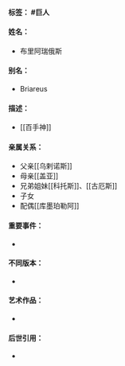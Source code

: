 #### 标签： #巨人
#### 姓名：
- 布里阿瑞俄斯
#### 别名：
- Briareus
#### 描述：
- [[百手神]]
#### 亲属关系：
- 父亲[[乌剌诺斯]]
- 母亲[[盖亚]]
- 兄弟姐妹[[科托斯]]、[[古厄斯]]
- 子女
- 配偶[[库墨珀勒阿]]
#### 重要事件：
- 
#### 不同版本：
- 
#### 艺术作品：
- 
#### 后世引用：
- 